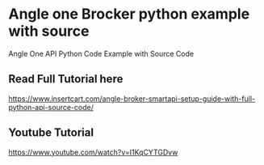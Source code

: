 # Angle one Brocker python example with source
Angle One API Python Code Example with Source Code


## Read Full Tutorial here 

https://www.insertcart.com/angle-broker-smartapi-setup-guide-with-full-python-api-source-code/


## Youtube Tutorial

https://www.youtube.com/watch?v=I1KqCYTGDvw
